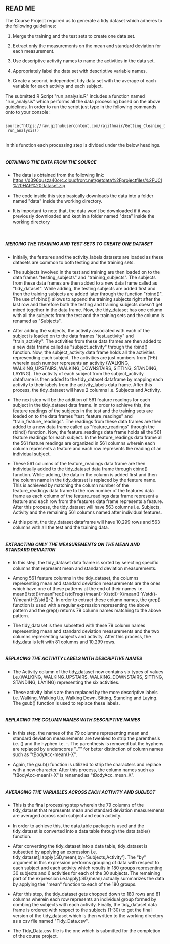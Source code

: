 ## READ ME


The Course Project required us to generate a tidy dataset which adheres to the following guidelines:

1. Merge the training and the test sets to create one data set.

2. Extract only the measurements on the mean and standard deviation for each measurement.

3. Use descriptive activity names to name the activities in the data set.

4. Appropriately label the data set with descriptive variable names.

5. Create a second, independent tidy data set with the average of each variable for each activity and each subject.  


The submitted R Script "run_analysis.R" includes a function named "run_analysis" which performs all the data processing based on the above guidelines. In order to run the script just type in the following commands onto to your console:
</br>
```{r,message=FALSE}
 source("https://raw.githubusercontent.com/rajithnair/Getting_Cleaning_Data/master/run_analysis.R")
 run_analysis()
```

</br>
In this function each processing step is divided under the below headings.
</br></br>

##### OBTAINING THE DATA FROM THE SOURCE

* The data is obtained from the following link: https://d396qusza40orc.cloudfront.net/getdata%2Fprojectfiles%2FUCI%20HAR%20Dataset.zip

* The code inside this step basically downloads the data into a folder named "data" inside the working directory.

* It is important to note that, the data won't be downloaded if it was previously downloaded and kept in a folder named "data" inside the working directory   
</br></br>

##### MERGING THE TRAINING AND TEST SETS TO CREATE ONE DATASET

* Initially, the features and the activity_labels datasets are loaded as these datasets are common to both testing and the training sets.

* The subjects involved in the test and training are then loaded on to the data frames "testing_subjects" and "training_subjects". The subjects from these data frames are then added to a new data frame called as "tidy_dataset". While adding, the testing subjects are added first and then the training subjects are added later through the function "rbind()". The use of rbind() allows to append the training subjects right after the last row and therefore both the testing and training subjects doesn't get mixed together in the data frame. Now, the tidy_dataset has one column with all the subjects from the test and the training sets and the column is renamed as "Subjects".

*  After adding the subjects, the activity associated with each of the subject is loaded on to the data frames "test_activity" and "train_activity". The activities from these data frames are then added to a new data frame called as "subject_activity" through the rbind() function. Now, the subject_activity data frame holds all the activities represending each subject. The activities are just numbers from (1-6) wherein each number represents an activity (WALKING, WALKING_UPSTAIRS, WALKING_DOWNSTAIRS, SITTING, STANDING, LAYING). The activity of each subject from the subject_activity dataframe is then added to the tidy_dataset dataframe by mapping each activity to their labels from the activity_labels data frame. After this process, the tidy_dataset will have 2 columns i.e. Subjects and Activity. 

* The next step will be the addition of 561 feature readings for each subject in the tidy_dataset data frame. In order to achieve this, the feature readings of the subjects in the test and the training sets are loaded on to the data frames "test_feature_readings" and "train_feature_readings". The readings from these data frames are then added to a new data frame called as "feature_readings" through the rbind() function. Now, the feature_readings data frame holds all the 561 feature readings for each subject. In the feature_readings data frame all the 561 feature readings are organized in 561 columns wherein each column represents a feature and each row represents the reading of an individual subject.

* These 561 columns of the feature_readings data frame are then individually added to the tidy_dataset data frame through cbind() function. While adding, the data in the column is added first and then the column name in the tidy_dataset is replaced by the feature name. This is achieved by matching the column number of the feature_readings data frame to the row number of the features data frame as each column of the feature_readings data frame represent a feature and each row from the features data frame represents a feature. After this process, the tidy_dataset will have 563 columns i.e. Subjects, Activity and the remaining 561 columns named after individual features.

* At this point, the tidy_dataset dataframe will have 10,299 rows and 563 columns with all the test and the training data.
</br></br>

##### EXTRACTING ONLY THE MEASUREMENTS ON THE MEAN AND STANDARD DEVIATION

* In this step, the tidy_dataset data frame is sorted by selecting specific columns that represent mean and standard deviation measurements.

* Among 561 feature columns in the tidy_dataset, the columns representing mean and standard deviation measurements are the ones which have one of these patterns at the end of their names i.e. mean()/std()/meanFreq()/stdFreq()/mean()-X/std()-X/mean()-Y/std()-Y/mean()-Z/std()-Z. In order to extract these column names, the grep() function is used with a regular expression representing the above pattern and the grep() returns 79 column names matching to the above pattern.  

* The tidy_dataset is then subsetted with these 79 column names representing mean and standard deviation measurements and the two columns representing subjects and activity. After this process, the tidy_data is left with 81 columns and 10,299 rows.
</br></br>

##### REPLACING THE ACTIVITY LABELS WITH DESCRIPTIVE NAMES

* The Activity column of the tidy_dataset now contains six types of values i.e.(WALKING, WALKING_UPSTAIRS, WALKING_DOWNSTAIRS, SITTING, STANDING, LAYING) representing the six activities.

* These activity labels are then replaced by the more descriptive labels i.e. Walking, Walking Up, Walking Down, Sitting, Standing and Laying. The gsub() function is used to replace these labels.
</br></br>

##### REPLACING THE COLUMN NAMES WITH DESCRIPTIVE NAMES

* In this step, the names of the 79 columns representing mean and standard deviation measurements are tweaked to strip the parenthesis i.e. () and the hyphen i.e. -. The parenthesis is removed but the hyphens are replaced by underscores "_"" for better distinction of column names such as "tBodyAcc-mean()-X".

* Again, the gsub() function is utilized to strip the characters and replace with a new character. After this process, the column names such as "tBodyAcc-mean()-X" is renamed as "tBodyAcc_mean_X".
</br></br>

##### AVERAGING THE VARIABLES ACROSS EACH ACTIVITY AND SUBJECT

* This is the final processing step wherein the 79 columns of the tidy_dataset that represents mean and standard deviation measurements are averaged across each subject and each activity.

* In order to achieve this, the data.table package is used and the tidy_dataset is converted into a data table through the data.table() function.

* After converting the tidy_dataset into a data table, tidy_dataset is subsetted by applying an expression i.e. tidy_dataset[,lapply(.SD,mean),by='Subjects,Activity']. The "by" argument in this expression performs grouping of data with respect to each subject and each activity which results in 180 groups representing 30 subjects and 6 activities for each of the 30 subjects. The remaining part of the expression i.e.lapply(.SD,mean) actually summarizes the data by applying the "mean" function to each of the 180 groups. 

* After this step, the tidy_dataset gets chopped down to 180 rows and 81 columns wherein each row represents an individual group formed by combing the subjects with each activity. Finally, the tidy_dataset data frame is ordered with respect to the subjects (1-30) to get the final version of the tidy_dataset which is then written to the working directory as a csv file named "Tidy_Data.csv".   

* The Tidy_Data.csv file is the one which is submitted for the completion of the course project.









